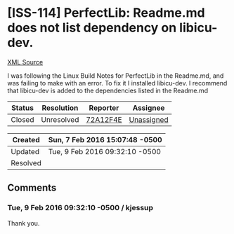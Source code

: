# [ISS-114] PerfectLib: Readme.md does not list dependency on libicu-dev.

[XML Source](../xml/ISS-114.xml)
<p><p>I was following the Linux Build Notes for PerfectLib in the Readme.md, and was failing to make with an error. To fix it I installed libicu-dev. I recommend that libicu-dev is added to the dependencies listed in the Readme.md</p></p>





Status|Resolution|Reporter|Assignee
------|----------|--------|--------
Closed|Unresolved|[72A12F4E](72A12F4E)|[Unassigned]($-1)





Created|Sun, 7 Feb 2016 15:07:48 -0500
-------|--------------
Updated|Tue, 9 Feb 2016 09:32:10 -0500
Resolved|


## Comments




### Tue, 9 Feb 2016 09:32:10 -0500 / kjessup 

<p><p>Thank you.</p></p>


